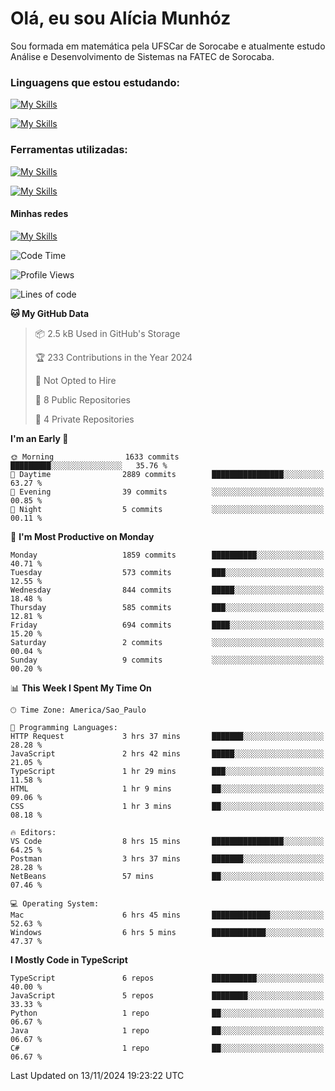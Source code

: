 # Olá, eu sou Alícia Munhóz

<p>Sou formada em matemática pela UFSCar de Sorocabe e atualmente estudo Análise e Desenvolvimento de Sistemas na FATEC de Sorocaba.</p>

### Linguagens que estou estudando:

[![My Skills](https://skillicons.dev/icons?i=js,ts,html,css)](https://skillicons.dev)


[![My Skills](https://skillicons.dev/icons?i=nodejs,java,py,latex)](https://skillicons.dev)

### Ferramentas utilizadas:

[![My Skills](https://skillicons.dev/icons?i=vscode,discord,figma,git)](https://skillicons.dev)

[![My Skills](https://skillicons.dev/icons?i=github,gmail,mongodb,sublime)](https://skillicons.dev)

#### Minhas redes
[![My Skills](https://skillicons.dev/icons?i=linkedin)](https://www.linkedin.com/in/aliciamunhozfrancodecamargo/)

<!--START_SECTION:waka-->
![Code Time](http://img.shields.io/badge/Code%20Time-156%20hrs%2046%20mins-blue)

![Profile Views](http://img.shields.io/badge/Profile%20Views-0-blue)

![Lines of code](https://img.shields.io/badge/From%20Hello%20World%20I%27ve%20Written-6.2%20million%20lines%20of%20code-blue)

**🐱 My GitHub Data** 

> 📦 2.5 kB Used in GitHub's Storage 
 > 
> 🏆 233 Contributions in the Year 2024
 > 
> 🚫 Not Opted to Hire
 > 
> 📜 8 Public Repositories 
 > 
> 🔑 4 Private Repositories 
 > 
**I'm an Early 🐤** 

```text
🌞 Morning                1633 commits        █████████░░░░░░░░░░░░░░░░   35.76 % 
🌆 Daytime                2889 commits        ████████████████░░░░░░░░░   63.27 % 
🌃 Evening                39 commits          ░░░░░░░░░░░░░░░░░░░░░░░░░   00.85 % 
🌙 Night                  5 commits           ░░░░░░░░░░░░░░░░░░░░░░░░░   00.11 % 
```
📅 **I'm Most Productive on Monday** 

```text
Monday                   1859 commits        ██████████░░░░░░░░░░░░░░░   40.71 % 
Tuesday                  573 commits         ███░░░░░░░░░░░░░░░░░░░░░░   12.55 % 
Wednesday                844 commits         █████░░░░░░░░░░░░░░░░░░░░   18.48 % 
Thursday                 585 commits         ███░░░░░░░░░░░░░░░░░░░░░░   12.81 % 
Friday                   694 commits         ████░░░░░░░░░░░░░░░░░░░░░   15.20 % 
Saturday                 2 commits           ░░░░░░░░░░░░░░░░░░░░░░░░░   00.04 % 
Sunday                   9 commits           ░░░░░░░░░░░░░░░░░░░░░░░░░   00.20 % 
```


📊 **This Week I Spent My Time On** 

```text
🕑︎ Time Zone: America/Sao_Paulo

💬 Programming Languages: 
HTTP Request             3 hrs 37 mins       ███████░░░░░░░░░░░░░░░░░░   28.28 % 
JavaScript               2 hrs 42 mins       █████░░░░░░░░░░░░░░░░░░░░   21.05 % 
TypeScript               1 hr 29 mins        ███░░░░░░░░░░░░░░░░░░░░░░   11.58 % 
HTML                     1 hr 9 mins         ██░░░░░░░░░░░░░░░░░░░░░░░   09.06 % 
CSS                      1 hr 3 mins         ██░░░░░░░░░░░░░░░░░░░░░░░   08.18 % 

🔥 Editors: 
VS Code                  8 hrs 15 mins       ████████████████░░░░░░░░░   64.25 % 
Postman                  3 hrs 37 mins       ███████░░░░░░░░░░░░░░░░░░   28.28 % 
NetBeans                 57 mins             ██░░░░░░░░░░░░░░░░░░░░░░░   07.46 % 

💻 Operating System: 
Mac                      6 hrs 45 mins       █████████████░░░░░░░░░░░░   52.63 % 
Windows                  6 hrs 5 mins        ████████████░░░░░░░░░░░░░   47.37 % 
```

**I Mostly Code in TypeScript** 

```text
TypeScript               6 repos             ██████████░░░░░░░░░░░░░░░   40.00 % 
JavaScript               5 repos             ████████░░░░░░░░░░░░░░░░░   33.33 % 
Python                   1 repo              ██░░░░░░░░░░░░░░░░░░░░░░░   06.67 % 
Java                     1 repo              ██░░░░░░░░░░░░░░░░░░░░░░░   06.67 % 
C#                       1 repo              ██░░░░░░░░░░░░░░░░░░░░░░░   06.67 % 
```




 Last Updated on 13/11/2024 19:23:22 UTC
<!--END_SECTION:waka-->
